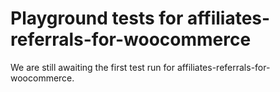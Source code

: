# Playground tests for affiliates-referrals-for-woocommerce
We are still awaiting the first test run for affiliates-referrals-for-woocommerce.

